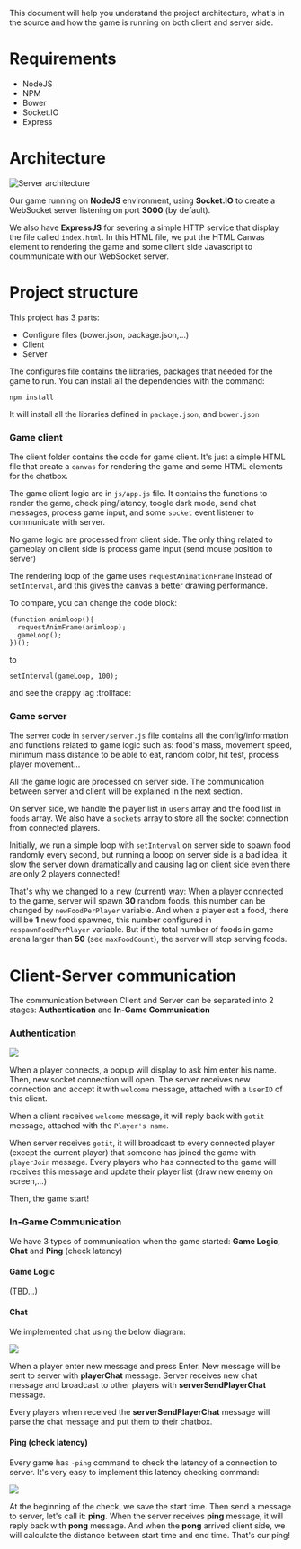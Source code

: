 This document will help you understand the project architecture, what's in the source and how the game is running on both client and server side.

# Requirements
- NodeJS
- NPM
- Bower
- Socket.IO
- Express

# Architecture
![Server architecture](http://i.imgur.com/Zw561RV.png)

Our game running on **NodeJS** environment, using **Socket.IO** to create a WebSocket server listening on port **3000** (by default).

We also have **ExpressJS** for severing a simple HTTP service that display the file called `index.html`. In this HTML file, we put the HTML Canvas element to rendering the game and some client side Javascript to coummunicate with our WebSocket server.

# Project structure
This project has 3 parts:
- Configure files (bower.json, package.json,...)
- Client
- Server

The configures file contains the libraries, packages that needed for the game to run. You can install all the dependencies with the command:

```
npm install
```

It will install all the libraries defined in `package.json`, and `bower.json`

### Game client

The client folder contains the code for game client. It's just a simple HTML file that create a `canvas` for rendering the game and some HTML elements for the chatbox.

The game client logic are in `js/app.js` file. It contains the functions to render the game, check ping/latency, toogle dark mode, send chat messages, process game input, and some `socket` event listener to communicate with server.

No game logic are processed from client side. The only thing related to gameplay on client side is process game input (send mouse position to server)

The rendering loop of the game uses `requestAnimationFrame` instead of `setInterval`, and this gives the canvas a better drawing performance.

To compare, you can change the code block:

```
(function animloop(){
  requestAnimFrame(animloop);
  gameLoop();
})();
```

to

```
setInterval(gameLoop, 100);
```

and see the crappy lag :trollface: 

### Game server

The server code in `server/server.js` file contains all the config/information and functions related to game logic such as: food's mass, movement speed, minimum mass distance to be able to eat, random color, hit test, process player movement... 

All the game logic are processed on server side. The communication between server and client will be explained in the next section.

On server side, we handle the player list in `users` array and the food list in `foods` array. We also have a `sockets` array to store all the socket connection from connected players.

Initially, we run a simple loop with `setInterval` on server side to spawn food randomly every second, but running a looop on server side is a bad idea, it slow the server down dramatically and causing lag on client side even there are only 2 players connected! 

That's why we changed to a new (current) way: When a player connected to the game, server will spawn **30** random foods, this number can be changed by `newFoodPerPlayer` variable. And when a player eat a food, there will be **1** new food spawned, this number configured in `respawnFoodPerPlayer` variable. But if the total number of foods in game arena larger than **50** (see `maxFoodCount`), the server will stop serving foods.

# Client-Server communication

The communication between Client and Server can be separated into 2 stages: **Authentication** and **In-Game Communication**

### Authentication

![](http://i.imgur.com/q0WWIxt.png)
 
When a player connects, a popup will display to ask him enter his name. Then, new socket connection will open. The server receives new connection and accept it with `welcome` message, attached with a `UserID` of this client.

When a client receives `welcome` message, it will reply back with `gotit` message, attached with the `Player's name`. 

When server receives `gotit`, it will broadcast to every connected player (except the current player) that someone has joined the game with `playerJoin` message. Every players who has connected to the game will receives this message and update their player list (draw new enemy on screen,...)

Then, the game start!

### In-Game Communication
We have 3 types of communication when the game started: **Game Logic**, **Chat** and **Ping** (check latency)
#### Game Logic
(TBD...) 

#### Chat
We implemented chat using the below diagram:

![](http://i.imgur.com/dbBc8Nc.png)

When a player enter new message and press Enter. New message will be sent to server with **playerChat** message. Server receives new chat message and broadcast to other players with **serverSendPlayerChat** message. 

Every players when received the **serverSendPlayerChat** message will parse the chat message and put them to their chatbox.

#### Ping (check latency)
Every game has `-ping` command to check the latency of a connection to server. It's very easy to implement this latency checking command:

![](http://i.imgur.com/epBau83.png)

At the beginning of the check, we save the start time. Then send a message to server, let's call it: **ping**. When the server receives **ping** message, it will reply back with **pong** message. And when the **pong** arrived client side, we will calculate the distance between start time and end time. That's our ping!